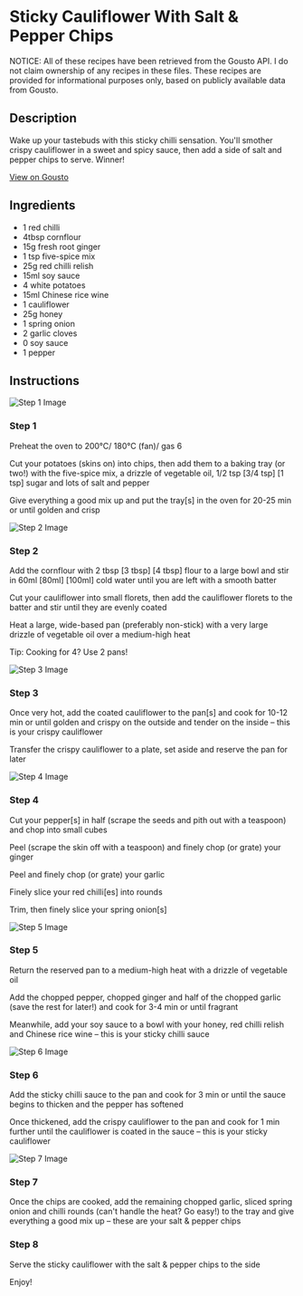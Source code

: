 # Sticky Cauliflower With Salt & Pepper Chips

NOTICE: All of these recipes have been retrieved from the Gousto API. I do not claim ownership of any recipes in these files. These recipes are provided for informational purposes only, based on publicly available data from Gousto.

## Description

Wake up your tastebuds with this sticky chilli sensation. You'll smother crispy cauliflower in a sweet and spicy sauce, then add a side of salt and pepper chips to serve. Winner!

[View on Gousto](https://www.gousto.co.uk/recipes/cookbook/sticky-chilli-cauliflower-with-salt-pepper-chips)

## Ingredients

- 1 red chilli
- 4tbsp cornflour
- 15g fresh root ginger
- 1 tsp five-spice mix
- 25g red chilli relish
- 15ml soy sauce
- 4 white potatoes
- 15ml Chinese rice wine
- 1 cauliflower
- 25g honey
- 1 spring onion
- 2 garlic cloves
- 0 soy sauce
- 1 pepper

## Instructions

![Step 1 Image](https://production-media.gousto.co.uk/cms/recipe-step-image/step-1-1618242080799-x200.jpg)

### Step 1

Preheat the oven to 200°C/ 180°C (fan)/ gas 6

Cut your potatoes (skins on) into chips, then add them to a baking tray (or two!) with the five-spice mix, a drizzle of vegetable oil, 1/2 tsp <span class="text-purple">[3/4 tsp]</span><span class="text-danger"> [1 tsp]</span> sugar and lots of salt and pepper

Give everything a good mix up and put the tray[s] in the oven for 20-25 min or until golden and crisp

![Step 2 Image](https://production-media.gousto.co.uk/cms/recipe-step-image/step-2-1618242084728-x200.jpg)

### Step 2

Add the cornflour with 2 tbsp <span class="text-purple">[3 tbsp]</span> <span class="text-danger">[4 tbsp]</span> flour to a large bowl and stir in 60ml <span class="text-purple">[80ml]</span><span class="text-danger"> [100ml] </span>cold water until you are left with a smooth batter

Cut your cauliflower into small florets, then add the cauliflower florets to the batter and stir until they are evenly coated

Heat a large, wide-based pan (preferably non-stick) with a very large drizzle of vegetable oil over a medium-high heat

Tip: Cooking for 4? Use 2 pans!

![Step 3 Image](https://production-media.gousto.co.uk/cms/recipe-step-image/step-3-1618242100252-x200.jpg)

### Step 3

Once very hot, add the coated cauliflower to the pan[s] and cook for 10-12 min or until golden and crispy on the outside and tender on the inside – this is your crispy cauliflower

Transfer the crispy cauliflower to a plate, set aside and reserve the pan for later

![Step 4 Image](https://production-media.gousto.co.uk/cms/recipe-step-image/step-4-1618242096191-x200.jpg)

### Step 4

Cut your pepper[s] in half (scrape the seeds and pith out with a teaspoon) and chop into small cubes

Peel (scrape the skin off with a teaspoon) and finely chop (or grate) your ginger

Peel and finely chop (or grate) your garlic

Finely slice your red chilli[es] into rounds

Trim, then finely slice your spring onion[s]

![Step 5 Image](https://production-media.gousto.co.uk/cms/recipe-step-image/step-5-1618242105326-x200.jpg)

### Step 5

Return the reserved pan to a medium-high heat with a drizzle of vegetable oil

Add the chopped pepper, chopped ginger and half of the chopped garlic (save the rest for later!) and cook for 3-4 min or until fragrant

Meanwhile, add your soy sauce to a bowl with your honey, red chilli relish and Chinese rice wine – this is your sticky chilli sauce

![Step 6 Image](https://production-media.gousto.co.uk/cms/recipe-step-image/step-6-1618242110710-x200.jpg)

### Step 6

Add the sticky chilli sauce to the pan and cook for 3 min or until the sauce begins to thicken and the pepper has softened

Once thickened, add the crispy cauliflower to the pan and cook for 1 min further until the cauliflower is coated in the sauce – this is your sticky cauliflower

![Step 7 Image](https://production-media.gousto.co.uk/cms/recipe-step-image/step-7-1618242115374-x200.jpg)

### Step 7

Once the chips are cooked, add the remaining chopped garlic, sliced spring onion and chilli rounds (can't handle the heat? Go easy!) to the tray and give everything a good mix up – these are your salt & pepper chips

### Step 8

Serve the sticky cauliflower with the salt & pepper chips to the side

Enjoy!


